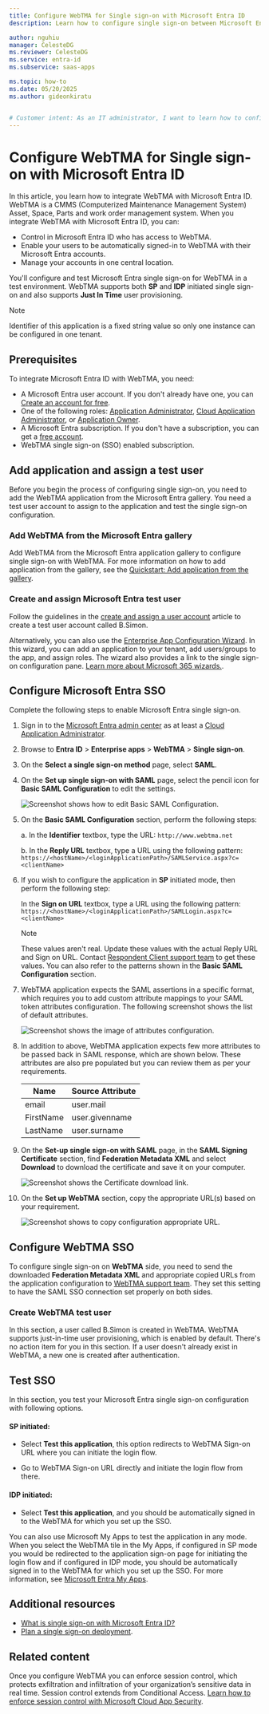 ```yaml
---
title: Configure WebTMA for Single sign-on with Microsoft Entra ID
description: Learn how to configure single sign-on between Microsoft Entra ID and WebTMA.

author: nguhiu
manager: CelesteDG
ms.reviewer: CelesteDG
ms.service: entra-id
ms.subservice: saas-apps

ms.topic: how-to
ms.date: 05/20/2025
ms.author: gideonkiratu


# Customer intent: As an IT administrator, I want to learn how to configure single sign-on between Microsoft Entra ID and WebTMA so that I can control who has access to WebTMA, enable automatic sign-in with Microsoft Entra accounts, and manage my accounts in one central location.
---
```


# Configure WebTMA for Single sign-on with Microsoft Entra ID

In this article, you learn how to integrate WebTMA with Microsoft Entra ID. WebTMA is a CMMS (Computerized Maintenance Management System) Asset, Space, Parts and work order management system. When you integrate WebTMA with Microsoft Entra ID, you can:

* Control in Microsoft Entra ID who has access to WebTMA.
* Enable your users to be automatically signed-in to WebTMA with their Microsoft Entra accounts.
* Manage your accounts in one central location.

You'll configure and test Microsoft Entra single sign-on for WebTMA in a test environment. WebTMA supports both **SP** and **IDP** initiated single sign-on and also supports **Just In Time** user provisioning.

> [!NOTE]
> Identifier of this application is a fixed string value so only one instance can be configured in one tenant.

## Prerequisites

To integrate Microsoft Entra ID with WebTMA, you need:

* A Microsoft Entra user account. If you don't already have one, you can [Create an account for free](https://azure.microsoft.com/free/?WT.mc_id=A261C142F).
* One of the following roles: [Application Administrator](/entra/identity/role-based-access-control/permissions-reference#application-administrator), [Cloud Application Administrator](/entra/identity/role-based-access-control/permissions-reference#cloud-application-administrator), or [Application Owner](/entra/fundamentals/users-default-permissions#owned-enterprise-applications).
* A Microsoft Entra subscription. If you don't have a subscription, you can get a [free account](https://azure.microsoft.com/free/).
* WebTMA single sign-on (SSO) enabled subscription.

## Add application and assign a test user

Before you begin the process of configuring single sign-on, you need to add the WebTMA application from the Microsoft Entra gallery. You need a test user account to assign to the application and test the single sign-on configuration.

<a name='add-webtma-from-the-azure-ad-gallery'></a>

### Add WebTMA from the Microsoft Entra gallery

Add WebTMA from the Microsoft Entra application gallery to configure single sign-on with WebTMA. For more information on how to add application from the gallery, see the [Quickstart: Add application from the gallery](~/identity/enterprise-apps/add-application-portal.md).

<a name='create-and-assign-azure-ad-test-user'></a>

### Create and assign Microsoft Entra test user

Follow the guidelines in the [create and assign a user account](~/identity/enterprise-apps/add-application-portal-assign-users.md) article to create a test user account called B.Simon.

Alternatively, you can also use the [Enterprise App Configuration Wizard](https://portal.office.com/AdminPortal/home?Q=Docs#/azureadappintegration). In this wizard, you can add an application to your tenant, add users/groups to the app, and assign roles. The wizard also provides a link to the single sign-on configuration pane. [Learn more about Microsoft 365 wizards.](/microsoft-365/admin/misc/azure-ad-setup-guides). 

<a name='configure-azure-ad-sso'></a>

## Configure Microsoft Entra SSO

Complete the following steps to enable Microsoft Entra single sign-on.

1. Sign in to the [Microsoft Entra admin center](https://entra.microsoft.com) as at least a [Cloud Application Administrator](~/identity/role-based-access-control/permissions-reference.md#cloud-application-administrator).
1. Browse to **Entra ID** > **Enterprise apps** > **WebTMA** > **Single sign-on**.
1. On the **Select a single sign-on method** page, select **SAML**.
1. On the **Set up single sign-on with SAML** page, select the pencil icon for **Basic SAML Configuration** to edit the settings.

   ![Screenshot shows how to edit Basic SAML Configuration.](common/edit-urls.png "Basic Configuration")

1. On the **Basic SAML Configuration** section, perform the following steps:

	a. In the **Identifier** textbox, type the URL:
    `http://www.webtma.net`

    b. In the **Reply URL** textbox, type a URL using the following pattern:
    `https://<hostName>/<loginApplicationPath>/SAMLService.aspx?c=<clientName>`

1. If you wish to configure the application in **SP** initiated mode, then perform the following step:

    In the **Sign on URL** textbox, type a URL using the following pattern:
    `https://<hostName>/<loginApplicationPath>/SAMLLogin.aspx?c=<clientName>`

    > [!NOTE]
    > These values aren't real. Update these values with the actual Reply URL and Sign on URL. Contact [Respondent Client support team](mailto:support@tmasystems.com) to get these values. You can also refer to the patterns shown in the **Basic SAML Configuration** section.

1. WebTMA application expects the SAML assertions in a specific format, which requires you to add custom attribute mappings to your SAML token attributes configuration. The following screenshot shows the list of default attributes.

	![Screenshot shows the image of attributes configuration.](common/default-attributes.png "Image")

1. In addition to above, WebTMA application expects few more attributes to be passed back in SAML response, which are shown below. These attributes are also pre populated but you can review them as per your requirements.

	| Name |  Source Attribute|
	| ---------------|  --------- |
    | email | user.mail |
	| FirstName | user.givenname |
	| LastName | user.surname |

1. On the **Set-up single sign-on with SAML** page, in the **SAML Signing Certificate** section,  find **Federation Metadata XML** and select **Download** to download the certificate and save it on your computer.

    ![Screenshot shows the Certificate download link.](common/metadataxml.png "Certificate")

1. On the **Set up WebTMA** section, copy the appropriate URL(s) based on your requirement.

	![Screenshot shows to copy configuration appropriate URL.](common/copy-configuration-urls.png "Metadata")

## Configure WebTMA SSO

To configure single sign-on on **WebTMA** side, you need to send the downloaded **Federation Metadata XML** and appropriate copied URLs from the application configuration to [WebTMA support team](mailto:support@tmasystems.com). They set this setting to have the SAML SSO connection set properly on both sides.

### Create WebTMA test user

In this section, a user called B.Simon is created in WebTMA. WebTMA supports just-in-time user provisioning, which is enabled by default. There's no action item for you in this section. If a user doesn't already exist in WebTMA, a new one is created after authentication.

## Test SSO 

In this section, you test your Microsoft Entra single sign-on configuration with following options. 

#### SP initiated:

* Select **Test this application**, this option redirects to WebTMA Sign-on URL where you can initiate the login flow.  

* Go to WebTMA Sign-on URL directly and initiate the login flow from there.

#### IDP initiated:

* Select **Test this application**, and you should be automatically signed in to the WebTMA for which you set up the SSO. 

You can also use Microsoft My Apps to test the application in any mode. When you select the WebTMA tile in the My Apps, if configured in SP mode you would be redirected to the application sign-on page for initiating the login flow and if configured in IDP mode, you should be automatically signed in to the WebTMA for which you set up the SSO. For more information, see [Microsoft Entra My Apps](/azure/active-directory/manage-apps/end-user-experiences#azure-ad-my-apps).

## Additional resources

* [What is single sign-on with Microsoft Entra ID?](~/identity/enterprise-apps/what-is-single-sign-on.md)
* [Plan a single sign-on deployment](~/identity/enterprise-apps/plan-sso-deployment.md).

## Related content

Once you configure WebTMA you can enforce session control, which protects exfiltration and infiltration of your organization’s sensitive data in real time. Session control extends from Conditional Access. [Learn how to enforce session control with Microsoft Cloud App Security](/cloud-app-security/proxy-deployment-aad).
